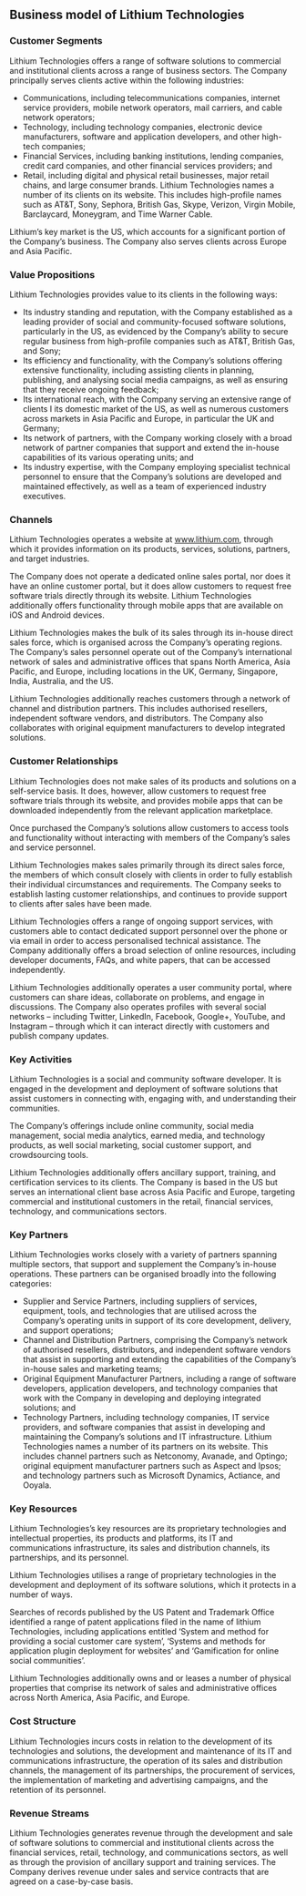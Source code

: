 Business model of Lithium Technologies
--------------------------------------

 ### Customer Segments

 Lithium Technologies offers a range of software solutions to commercial and institutional clients across a range of business sectors. The Company principally serves clients active within the following industries:

  * Communications, including telecommunications companies, internet service providers, mobile network operators, mail carriers, and cable network operators;
 * Technology, including technology companies, electronic device manufacturers, software and application developers, and other high-tech companies;
 * Financial Services, including banking institutions, lending companies, credit card companies, and other financial services providers; and
 * Retail, including digital and physical retail businesses, major retail chains, and large consumer brands.
  Lithium Technologies names a number of its clients on its website. This includes high-profile names such as AT&T, Sony, Sephora, British Gas, Skype, Verizon, Virgin Mobile, Barclaycard, Moneygram, and Time Warner Cable.

 Lithium’s key market is the US, which accounts for a significant portion of the Company’s business. The Company also serves clients across Europe and Asia Pacific.

 ### Value Propositions

 Lithium Technologies provides value to its clients in the following ways:

  * Its industry standing and reputation, with the Company established as a leading provider of social and community-focused software solutions, particularly in the US, as evidenced by the Company’s ability to secure regular business from high-profile companies such as AT&T, British Gas, and Sony;
 * Its efficiency and functionality, with the Company’s solutions offering extensive functionality, including assisting clients in planning, publishing, and analysing social media campaigns, as well as ensuring that they receive ongoing feedback;
 * Its international reach, with the Company serving an extensive range of clients I its domestic market of the US, as well as numerous customers across markets in Asia Pacific and Europe, in particular the UK and Germany;
 * Its network of partners, with the Company working closely with a broad network of partner companies that support and extend the in-house capabilities of its various operating units; and
 * Its industry expertise, with the Company employing specialist technical personnel to ensure that the Company’s solutions are developed and maintained effectively, as well as a team of experienced industry executives.
  ### Channels

 Lithium Technologies operates a website at www.lithium.com, through which it provides information on its products, services, solutions, partners, and target industries.

 The Company does not operate a dedicated online sales portal, nor does it have an online customer portal, but it does allow customers to request free software trials directly through its website. Lithium Technologies additionally offers functionality through mobile apps that are available on iOS and Android devices.

 Lithium Technologies makes the bulk of its sales through its in-house direct sales force, which is organised across the Company’s operating regions. The Company’s sales personnel operate out of the Company’s international network of sales and administrative offices that spans North America, Asia Pacific, and Europe, including locations in the UK, Germany, Singapore, India, Australia, and the US.

 Lithium Technologies additionally reaches customers through a network of channel and distribution partners. This includes authorised resellers, independent software vendors, and distributors. The Company also collaborates with original equipment manufacturers to develop integrated solutions.

 ### Customer Relationships

 Lithium Technologies does not make sales of its products and solutions on a self-service basis. It does, however, allow customers to request free software trials through its website, and provides mobile apps that can be downloaded independently from the relevant application marketplace.

 Once purchased the Company’s solutions allow customers to access tools and functionality without interacting with members of the Company’s sales and service personnel.

 Lithium Technologies makes sales primarily through its direct sales force, the members of which consult closely with clients in order to fully establish their individual circumstances and requirements. The Company seeks to establish lasting customer relationships, and continues to provide support to clients after sales have been made.

 Lithium Technologies offers a range of ongoing support services, with customers able to contact dedicated support personnel over the phone or via email in order to access personalised technical assistance. The Company additionally offers a broad selection of online resources, including developer documents, FAQs, and white papers, that can be accessed independently.

 Lithium Technologies additionally operates a user community portal, where customers can share ideas, collaborate on problems, and engage in discussions. The Company also operates profiles with several social networks – including Twitter, LinkedIn, Facebook, Google+, YouTube, and Instagram – through which it can interact directly with customers and publish company updates.

 ### Key Activities

 Lithium Technologies is a social and community software developer. It is engaged in the development and deployment of software solutions that assist customers in connecting with, engaging with, and understanding their communities.

 The Company’s offerings include online community, social media management, social media analytics, earned media, and technology products, as well social marketing, social customer support, and crowdsourcing tools.

 Lithium Technologies additionally offers ancillary support, training, and certification services to its clients. The Company is based in the US but serves an international client base across Asia Pacific and Europe, targeting commercial and institutional customers in the retail, financial services, technology, and communications sectors.

 ### Key Partners

 Lithium Technologies works closely with a variety of partners spanning multiple sectors, that support and supplement the Company’s in-house operations. These partners can be organised broadly into the following categories:

  * Supplier and Service Partners, including suppliers of services, equipment, tools, and technologies that are utilised across the Company’s operating units in support of its core development, delivery, and support operations;
 * Channel and Distribution Partners, comprising the Company’s network of authorised resellers, distributors, and independent software vendors that assist in supporting and extending the capabilities of the Company’s in-house sales and marketing teams;
 * Original Equipment Manufacturer Partners, including a range of software developers, application developers, and technology companies that work with the Company in developing and deploying integrated solutions; and
 * Technology Partners, including technology companies, IT service providers, and software companies that assist in developing and maintaining the Company’s solutions and IT infrastructure.
  Lithium Technologies names a number of its partners on its website. This includes channel partners such as Netconomy, Avanade, and Optingo; original equipment manufacturer partners such as Aspect and Ipsos; and technology partners such as Microsoft Dynamics, Actiance, and Ooyala.

 ### Key Resources

 Lithium Technologies’s key resources are its proprietary technologies and intellectual properties, its products and platforms, its IT and communications infrastructure, its sales and distribution channels, its partnerships, and its personnel.

 Lithium Technologies utilises a range of proprietary technologies in the development and deployment of its software solutions, which it protects in a number of ways.

 Searches of records published by the US Patent and Trademark Office identified a range of patent applications filed in the name of lithium Technologies, including applications entitled ‘System and method for providing a social customer care system’, ‘Systems and methods for application plugin deployment for websites’ and ‘Gamification for online social communities’.

 Lithium Technologies additionally owns and or leases a number of physical properties that comprise its network of sales and administrative offices across North America, Asia Pacific, and Europe.

 ### Cost Structure

 Lithium Technologies incurs costs in relation to the development of its technologies and solutions, the development and maintenance of its IT and communications infrastructure, the operation of its sales and distribution channels, the management of its partnerships, the procurement of services, the implementation of marketing and advertising campaigns, and the retention of its personnel.

 ### Revenue Streams

 Lithium Technologies generates revenue through the development and sale of software solutions to commercial and institutional clients across the financial services, retail, technology, and communications sectors, as well as through the provision of ancillary support and training services. The Company derives revenue under sales and service contracts that are agreed on a case-by-case basis.